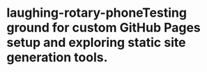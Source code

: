 # laughing-rotary-phoneTesting ground for custom GitHub Pages setup and exploring static site generation tools.
